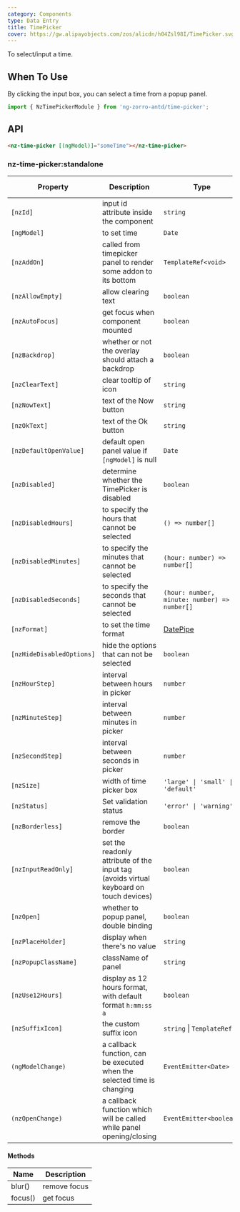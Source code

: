 ```yaml
---
category: Components
type: Data Entry
title: TimePicker
cover: https://gw.alipayobjects.com/zos/alicdn/h04Zsl98I/TimePicker.svg
---
```


To select/input a time.

## When To Use

By clicking the input box, you can select a time from a popup panel.

```ts
import { NzTimePickerModule } from 'ng-zorro-antd/time-picker';
```

## API

```html
<nz-time-picker [(ngModel)]="someTime"></nz-time-picker>
```

### nz-time-picker:standalone

| Property                  | Description                                                                            | Type                                               | Default           | Global Config |
| ------------------------- | -------------------------------------------------------------------------------------- | -------------------------------------------------- | ----------------- | ------------- |
| `[nzId]`                  | input id attribute inside the component                                                | `string`                                           | -                 |
| `[ngModel]`               | to set time                                                                            | `Date`                                             | -                 |
| `[nzAddOn]`               | called from timepicker panel to render some addon to its bottom                        | `TemplateRef<void>`                                | -                 |
| `[nzAllowEmpty]`          | allow clearing text                                                                    | `boolean`                                          | `true`            | ✅            |
| `[nzAutoFocus]`           | get focus when component mounted                                                       | `boolean`                                          | `false`           |
| `[nzBackdrop]`            | whether or not the overlay should attach a backdrop                                    | `boolean`                                          | `false`           |
| `[nzClearText]`           | clear tooltip of icon                                                                  | `string`                                           | `'clear'`         | ✅            |
| `[nzNowText]`             | text of the Now button                                                                 | `string`                                           | `'Now'`           | ✅            |
| `[nzOkText]`              | text of the Ok button                                                                  | `string`                                           | `'Ok'`            | ✅            |
| `[nzDefaultOpenValue]`    | default open panel value if `[ngModel]` is null                                        | `Date`                                             | `new Date()`      |
| `[nzDisabled]`            | determine whether the TimePicker is disabled                                           | `boolean`                                          | `false`           |
| `[nzDisabledHours]`       | to specify the hours that cannot be selected                                           | `() => number[]`                                   | -                 |
| `[nzDisabledMinutes]`     | to specify the minutes that cannot be selected                                         | `(hour: number) => number[]`                       | -                 |
| `[nzDisabledSeconds]`     | to specify the seconds that cannot be selected                                         | `(hour: number, minute: number) => number[]`       | -                 |
| `[nzFormat]`              | to set the time format                                                                 | [DatePipe](https://angular.io/api/common/DatePipe) | `"HH:mm:ss"`      | ✅            |
| `[nzHideDisabledOptions]` | hide the options that can not be selected                                              | `boolean`                                          | `false`           |
| `[nzHourStep]`            | interval between hours in picker                                                       | `number`                                           | `1`               | ✅            |
| `[nzMinuteStep]`          | interval between minutes in picker                                                     | `number`                                           | `1`               | ✅            |
| `[nzSecondStep]`          | interval between seconds in picker                                                     | `number`                                           | `1`               | ✅            |
| `[nzSize]`                | width of time picker box                                                               | `'large' \| 'small' \| 'default'`                  | `'default'`       |
| `[nzStatus]`              | Set validation status                                                                  | `'error' \| 'warning'`                             | -                 |
| `[nzBorderless]`          | remove the border                                                                      | `boolean`                                          | `false`           | -             |
| `[nzInputReadOnly]`       | set the readonly attribute of the input tag (avoids virtual keyboard on touch devices) | `boolean`                                          | `false`           | -             |
| `[nzOpen]`                | whether to popup panel, double binding                                                 | `boolean`                                          | `false`           |
| `[nzPlaceHolder]`         | display when there's no value                                                          | `string`                                           | `"Select a time"` |
| `[nzPopupClassName]`      | className of panel                                                                     | `string`                                           | `''`              | ✅            |
| `[nzUse12Hours]`          | display as 12 hours format, with default format `h:mm:ss a`                            | `boolean`                                          | `false`           | ✅            |
| `[nzSuffixIcon]`          | the custom suffix icon                                                                 | `string` \| `TemplateRef`                          | -                 | ✅            |
| `(ngModelChange)`         | a callback function, can be executed when the selected time is changing                | `EventEmitter<Date>`                               | -                 |
| `(nzOpenChange)`          | a callback function which will be called while panel opening/closing                   | `EventEmitter<boolean>`                            | -                 |

#### Methods

| Name    | Description  |
| ------- | ------------ |
| blur()  | remove focus |
| focus() | get focus    |
